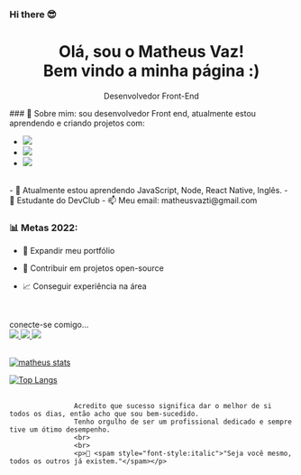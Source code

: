 ### Hi there 😎

<h1 align='center'>
  Olá, sou o Matheus Vaz!
  <br/>
  Bem vindo a minha página :)
</h1>

<p align='center'>
  Desenvolvedor Front-End
</p>
### 🌻 Sobre mim:
 sou desenvolvedor Front end, atualmente estou aprendendo e criando projetos com:  
<br>

- <img src="https://img.shields.io/badge/HTML5-E34F26?style=for-the-badge&logo=html5&logoColor=white" href="html-logo" />
- <img src="https://img.shields.io/badge/CSS3-1572B6?style=for-the-badge&logo=css3&logoColor=white" href="css-logo"/>
- <img src="https://img.shields.io/badge/JavaScript-F7DF1E?style=for-the-badge&logo=javascript&logoColor=black" href="javascript-logo"/>
<br>
- 🌱 Atualmente estou aprendendo JavaScript, Node, React Native, Inglês.
- 🚀 Estudante do DevClub
- 📫 Meu email: matheusvazti@gmail.com

### 📊 Metas 2022:

- 📂 Expandir meu portfólio

- 🤝 Contribuir em projetos open-source

- 📈 Conseguir experiência na área
<br>

 conecte-se comigo...
<br>
<a href="https://www.linkedin.com/in/matheus-vaz-257248227/ " /> <img src="https://img.shields.io/badge/LinkedIn-0077B5?style=for-the-badge&logo=linkedin&logoColor=white" href="instagram-image" />
<a href="https://www.instagram.com/matheus_vaz155/"/> <img src="https://img.shields.io/badge/Instagram-E4405F?style=for-the-badge&logo=instagram&logoColor=white"/>
<img src="https://img.shields.io/badge/Gmail-D14836?style=for-the-badge&logo=gmail&logoColor=white"/>
<br>
<br>

[![matheus stats](https://github-readme-stats.vercel.app/api?username=MatheusVazti)](https://github.com/anuraghazra/github-readme-stats)

[![Top Langs](https://github-readme-stats.vercel.app/api/top-langs/?username=MatheusVazti)](https://github.com/anuraghazra/github-readme-stats)
<br>
<br>

                    Acredito que sucesso significa dar o melhor de si todos os dias, então acho que sou bem-sucedido.
                    Tenho orgulho de ser um profissional dedicado e sempre tive um ótimo desempenho.
                    <br>
                    <br>
                    <p>🧠 <spam style="font-style:italic">"Seja você mesmo, todos os outros já existem."</spam></p>

